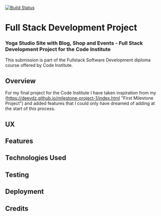 [![Build Status](https://travis-ci.org/deevdz/final-project.svg?branch=master)](https://travis-ci.org/deevdz/final-project)

Full Stack Development Project
======

### Yoga Studio Site with Blog, Shop and Events - Full Stack Development Project for the Code Institute

This submission is part of the Fullstack Software Development diploma course offered by Code Institute.

## Overview

For my final project for the Code Institute I have taken inspiration from my (https://deevdz.github.io/milestone-project-1/index.html "First Milestone Project") and added features that I could only have dreamed of adding at the start of this process.



## UX
## Features
## Technologies Used
## Testing
## Deployment
## Credits

